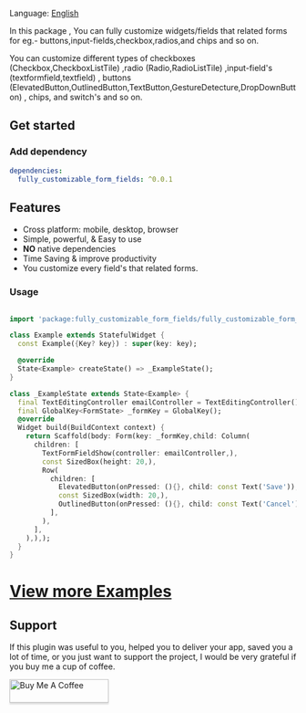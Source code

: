Language: [English](README.md)

In this package , You can fully customize widgets/fields that related forms for eg.- buttons,input-fields,checkbox,radios,and chips and so on.

You can customize different types of checkboxes (Checkbox,CheckboxListTile) ,radio (Radio,RadioListTile) ,input-field's (textformfield,textfield) ,
buttons (ElevatedButton,OutlinedButton,TextButton,GestureDetecture,DropDownButton) , chips, and switch's and so on.

## Get started


### Add dependency

```yaml
dependencies:
  fully_customizable_form_fields: ^0.0.1
```

## Features

- Cross platform: mobile, desktop, browser
- Simple, powerful, & Easy to use
- **NO** native dependencies
- Time Saving & improve productivity
- You customize every field's that related forms.


### Usage

```dart

import 'package:fully_customizable_form_fields/fully_customizable_form_fields.dart';

class Example extends StatefulWidget {
  const Example({Key? key}) : super(key: key);

  @override
  State<Example> createState() => _ExampleState();
}

class _ExampleState extends State<Example> {
  final TextEditingController emailController = TextEditingController();
  final GlobalKey<FormState> _formKey = GlobalKey();
  @override
  Widget build(BuildContext context) {
    return Scaffold(body: Form(key: _formKey,child: Column(
      children: [
        TextFormFieldShow(controller: emailController,),
        const SizedBox(height: 20,),
        Row(
          children: [
            ElevatedButton(onPressed: (){}, child: const Text('Save')),
            const SizedBox(width: 20,),
            OutlinedButton(onPressed: (){}, child: const Text('Cancel')),
          ],
        ),
      ],
    ),),);
  }
}

```

# [View more Examples](https://github.com/Abhay987/fully_customizable_form_fields.git/example)

## Support

If this plugin was useful to you, helped you to deliver your app, saved you a lot of time, or you just want to support the project, I would be very grateful if you buy me a cup of coffee.

<a href="https://www.buymeacoffee.com/Abhay987" target="_blank"><img src="https://cdn.buymeacoffee.com/assets/img/home-page-v3/bmc-new-logo.png" alt="Buy Me A Coffee" style="height: 41px !important;width: 174px !important;box-shadow: 0px 3px 2px 0px rgba(190, 190, 190, 0.5) !important;-webkit-box-shadow: 0px 3px 2px 0px rgba(190, 190, 190, 0.5) !important;" ></a>

